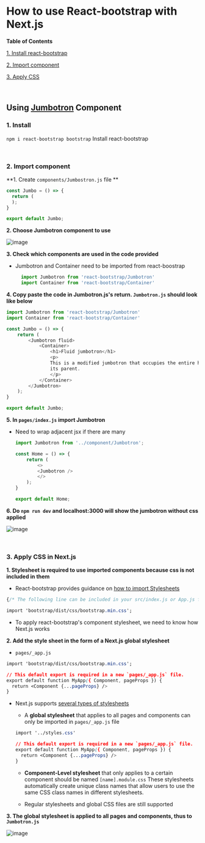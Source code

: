 # How to use React-bootstrap with Next.js

**Table of Contents**

[1. Install react-bootstrap](#1-install)

[2. Import component](#2-import-component)

[3. Apply CSS](#3-apply-css-in-nextjs)



<br>



## Using [Jumbotron](https://react-bootstrap.github.io/components/jumbotron/#jumbotron-api) Component

### 1. Install

`npm i react-bootstrap bootstrap` Install react-bootstrap



<br>



### 2. Import component

**1. Create `components/Jumbostron.js` file **

   ```javascript
   const Jumbo = () => {
     return (
     );
   }
   
   export default Jumbo;
   ```

   

**2. Choose Jumbotron component to use**

![image](https://user-images.githubusercontent.com/52592748/86528463-f5909100-bee2-11ea-81de-effbfca4d295.png)

**3. Check which components are used in the code provided**

  - Jumbotron and Container need to be imported from react-boostrap

    ```javascript
      import Jumbotron from 'react-bootstrap/Jumbotron'
      import Container from 'react-bootstrap/Container'
    ```

**4. Copy paste the code in Jumbotron.js's return. `Jumbotron.js` should look like below**

```javascript
import Jumbotron from 'react-bootstrap/Jumbotron'
import Container from 'react-bootstrap/Container'

const Jumbo = () => {
    return (
        <Jumbotron fluid>
            <Container>
                <h1>Fluid jumbotron</h1>
                <p>
                This is a modified jumbotron that occupies the entire horizontal space of
                its parent.
                </p>
            </Container>
        </Jumbotron>
    );
}

export default Jumbo;
```

**5. In `pages/index.js` import Jumbotron**

- Need to wrap adjacent jsx if there are many

  ```javascript
  import Jumbotron from '../component/Jumbotron';
  
  const Home = () => {
      return (
          <>
          <Jumbotron />
          </>
      );
  }
  
  export default Home;
  ```

**6. Do `npm run dev` and localhost:3000 will show the jumbotron without css applied**

![image](https://user-images.githubusercontent.com/52592748/86528457-da258600-bee2-11ea-8c22-b285d180d840.png)

<br>



### 3. Apply CSS in Next.js

**1. Stylesheet is required to use imported components because css is not included in them**

- React-bootstrap provides guidance on [how to import Stylesheets](https://react-bootstrap.github.io/getting-started/introduction/)

```css
{/* The following line can be included in your src/index.js or App.js file*/}

import 'bootstrap/dist/css/bootstrap.min.css';
```

- To apply react-bootstrap's component stylesheet, we need to know how Next.js works

  

**2. Add the style sheet in the form of a Next.js global stylesheet**

- `pages/_app.js`

```css
import 'bootstrap/dist/css/bootstrap.min.css';

// This default export is required in a new `pages/_app.js` file.
export default function MyApp({ Component, pageProps }) {
  return <Component {...pageProps} />
}
```

- Next.js supports [several types of stylesheets](https://nextjs.org/docs/basic-features/built-in-css-support)

  - A **global stylesheet** that applies to all pages and components can only be imported in `pages/_app.js` file

  ```css
  import '../styles.css'
  
  // This default export is required in a new `pages/_app.js` file.
  export default function MyApp({ Component, pageProps }) {
    return <Component {...pageProps} />
  }
  ```

  - **Component-Level stylesheet** that only applies to a certain component should be named `[name].module.css` These stylesheets automatically create unique class names that allow users to use the same CSS class names in different stylesheets.

  - Regular <link> stylesheets and global CSS files are still supported

**3. The global stylesheet is applied to all pages and components, thus to `Jumbotron.js`**

![image](https://user-images.githubusercontent.com/52592748/86530119-16f87980-bef1-11ea-81df-629ff03119f9.png)


